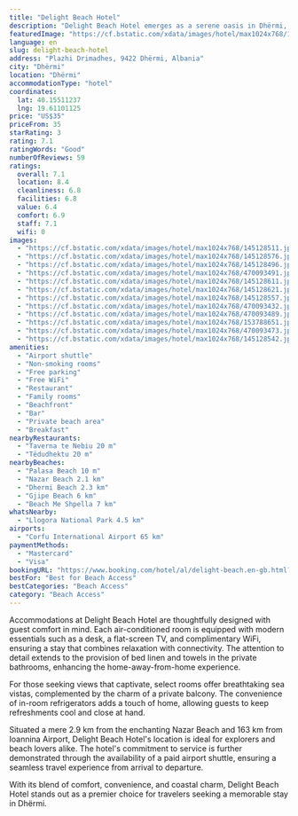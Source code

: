 ```yaml
---
title: "Delight Beach Hotel"
description: "Delight Beach Hotel emerges as a serene oasis in Dhërmi, just a stone's throw away from the pristine Palasa Beach."
featuredImage: "https://cf.bstatic.com/xdata/images/hotel/max1024x768/145128511.jpg?k=5a64f0e18128559c630538d2b5b25c3749cc7b8d9eb612ba5d20969ef3129ef7&o=&hp=1"
language: en
slug: delight-beach-hotel
address: "Plazhi Drimadhes, 9422 Dhërmi, Albania"
city: "Dhërmi"
location: "Dhërmi"
accommodationType: "hotel"
coordinates:
  lat: 40.15511237
  lng: 19.61101125
price: "US$35"
priceFrom: 35
starRating: 3
rating: 7.1
ratingWords: "Good"
numberOfReviews: 59
ratings:
  overall: 7.1
  location: 8.4
  cleanliness: 6.8
  facilities: 6.8
  value: 6.4
  comfort: 6.9
  staff: 7.1
  wifi: 0
images:
  - "https://cf.bstatic.com/xdata/images/hotel/max1024x768/145128511.jpg?k=5a64f0e18128559c630538d2b5b25c3749cc7b8d9eb612ba5d20969ef3129ef7&o=&hp=1"
  - "https://cf.bstatic.com/xdata/images/hotel/max1024x768/145128576.jpg?k=7304a57747384fc9147096b7fbcc845dbca42bb32c594b8a29e9e0aacf3bdee4&o=&hp=1"
  - "https://cf.bstatic.com/xdata/images/hotel/max1024x768/145128496.jpg?k=cd6d0f841cfee26219c7592081fe09983dea45fe2660fe47a5bc453972f8e999&o=&hp=1"
  - "https://cf.bstatic.com/xdata/images/hotel/max1024x768/470093491.jpg?k=e8b86589e317895ee051c65c91ee23ec06535a9f2bb2aa1a0cb2fcc0542cd205&o=&hp=1"
  - "https://cf.bstatic.com/xdata/images/hotel/max1024x768/145128611.jpg?k=2cac016ab40fbacac357fe704c2b9591c3838d152241a4e1ddc0c065db8cda23&o=&hp=1"
  - "https://cf.bstatic.com/xdata/images/hotel/max1024x768/145128621.jpg?k=e9ad89be76a0e00c4e8887822e109cca50ac6a127eb544c2126e0c07651d85a6&o=&hp=1"
  - "https://cf.bstatic.com/xdata/images/hotel/max1024x768/145128557.jpg?k=85dfb4726f747725228dbe969e073ba5e3a37b0bf9e4f9f9ea162e92504d5e82&o=&hp=1"
  - "https://cf.bstatic.com/xdata/images/hotel/max1024x768/470093432.jpg?k=5aeab0bf9ff9d558cb2b50a399d3b6ce9c32be27393060737a53a49c0424eba7&o=&hp=1"
  - "https://cf.bstatic.com/xdata/images/hotel/max1024x768/470093489.jpg?k=869d10bd27f2571234bb8d2e2b509b9d9809b8fdeead80121f2280a8e3fd0611&o=&hp=1"
  - "https://cf.bstatic.com/xdata/images/hotel/max1024x768/153788651.jpg?k=97bd6ad42d50ca6e1349b4473bd652312eb985e53102c6243ff48ced2526ee25&o=&hp=1"
  - "https://cf.bstatic.com/xdata/images/hotel/max1024x768/470093473.jpg?k=6df0f924093f4bec0acdbb4b2a41c0bc9a62d2ffdf87c905c0d99f63d222e498&o=&hp=1"
  - "https://cf.bstatic.com/xdata/images/hotel/max1024x768/145128542.jpg?k=671e4d0aa876788b7bb7468342f8d0af8b14edcdfa58d4946344b31315940817&o=&hp=1"
amenities:
  - "Airport shuttle"
  - "Non-smoking rooms"
  - "Free parking"
  - "Free WiFi"
  - "Restaurant"
  - "Family rooms"
  - "Beachfront"
  - "Bar"
  - "Private beach area"
  - "Breakfast"
nearbyRestaurants:
  - "Taverna te Nebiu 20 m"
  - "Tëdudhektu 20 m"
nearbyBeaches:
  - "Palasa Beach 10 m"
  - "Nazar Beach 2.1 km"
  - "Dhermi Beach 2.3 km"
  - "Gjipe Beach 6 km"
  - "Beach Me Shpella 7 km"
whatsNearby:
  - "Llogora National Park 4.5 km"
airports:
  - "Corfu International Airport 65 km"
paymentMethods:
  - "Mastercard"
  - "Visa"
bookingURL: "https://www.booking.com/hotel/al/delight-beach.en-gb.html?aid=8035640"
bestFor: "Best for Beach Access"
bestCategories: "Beach Access"
category: "Beach Access"
---
```


Accommodations at Delight Beach Hotel are thoughtfully designed with guest comfort in mind. Each air-conditioned room is equipped with modern essentials such as a desk, a flat-screen TV, and complimentary WiFi, ensuring a stay that combines relaxation with connectivity. The attention to detail extends to the provision of bed linen and towels in the private bathrooms, enhancing the home-away-from-home experience.

For those seeking views that captivate, select rooms offer breathtaking sea vistas, complemented by the charm of a private balcony. The convenience of in-room refrigerators adds a touch of home, allowing guests to keep refreshments cool and close at hand.

Situated a mere 2.9 km from the enchanting Nazar Beach and 163 km from Ioannina Airport, Delight Beach Hotel's location is ideal for explorers and beach lovers alike. The hotel's commitment to service is further demonstrated through the availability of a paid airport shuttle, ensuring a seamless travel experience from arrival to departure.

With its blend of comfort, convenience, and coastal charm, Delight Beach Hotel stands out as a premier choice for travelers seeking a memorable stay in Dhërmi.